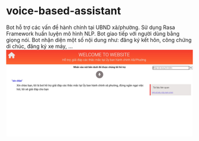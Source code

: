 ﻿# voice-based-assistant
Bot hỗ trợ các vấn đề hành chính tại UBND xã/phường.
  Sử dụng Rasa Framework huấn luyện mô hình NLP.
  Bot giao tiếp với người dùng bằng giọng nói. 
  Bot nhận diện một số nội dung như: đăng ký kết hôn, công chứng di chúc, đăng ký xe máy, ... 
![Alt text](./results/UI_Bot.JPG?raw=true "Title")

